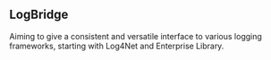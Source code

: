 LogBridge
---------

Aiming to give a consistent and versatile interface to various logging
frameworks, starting with Log4Net and Enterprise Library.
